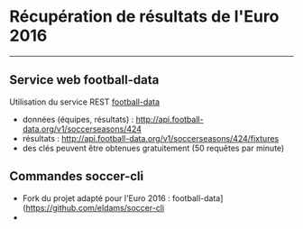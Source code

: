 # Récupération de résultats de l'Euro 2016
------------------------------------------

## Service web football-data

Utilisation du service REST [football-data](http://api.football-data.org)

- données (équipes, résultats) : http://api.football-data.org/v1/soccerseasons/424
- résultats : http://api.football-data.org/v1/soccerseasons/424/fixtures
- des clés peuvent être obtenues gratuitement (50 requêtes par minute)

## Commandes soccer-cli

- Fork du projet adapté pour l'Euro 2016 : football-data](https://github.com/eldams/soccer-cli
- 

